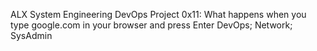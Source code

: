 ALX System Engineering DevOps
Project 0x11: What happens when you type google.com in your browser and press Enter 
DevOps; Network; SysAdmin
